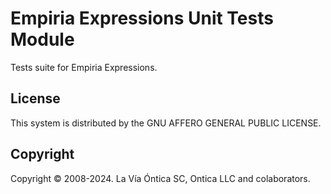 ﻿# Empiria Expressions Unit Tests Module

Tests suite for Empiria Expressions.

## License

This system is distributed by the GNU AFFERO GENERAL PUBLIC LICENSE.

## Copyright

Copyright © 2008-2024. La Vía Óntica SC, Ontica LLC and colaborators.

